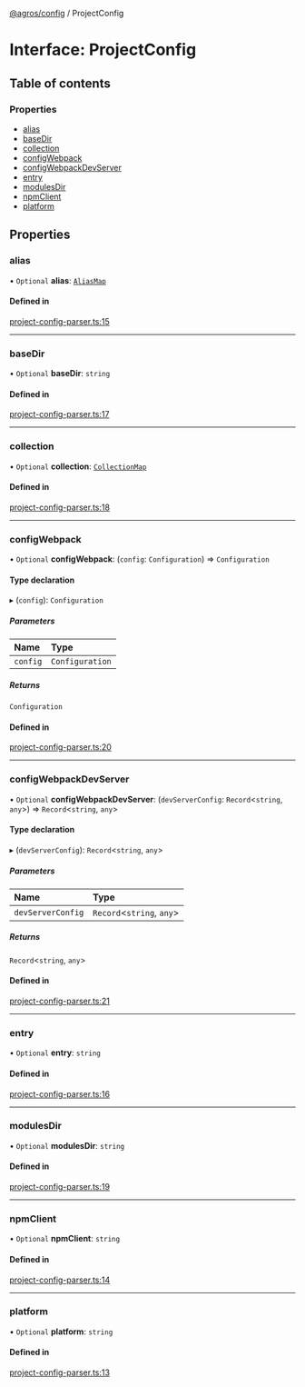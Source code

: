 [@agros/config](../index.md) / ProjectConfig

# Interface: ProjectConfig

## Table of contents

### Properties

- [alias](ProjectConfig.md#alias)
- [baseDir](ProjectConfig.md#basedir)
- [collection](ProjectConfig.md#collection)
- [configWebpack](ProjectConfig.md#configwebpack)
- [configWebpackDevServer](ProjectConfig.md#configwebpackdevserver)
- [entry](ProjectConfig.md#entry)
- [modulesDir](ProjectConfig.md#modulesdir)
- [npmClient](ProjectConfig.md#npmclient)
- [platform](ProjectConfig.md#platform)

## Properties

### <a id="alias" name="alias"></a> alias

• `Optional` **alias**: [`AliasMap`](../index.md#aliasmap)

#### Defined in

[project-config-parser.ts:15](https://github.com/agrosjs/agros/blob/785aac3/packages/agros-config/src/project-config-parser.ts#L15)

___

### <a id="basedir" name="basedir"></a> baseDir

• `Optional` **baseDir**: `string`

#### Defined in

[project-config-parser.ts:17](https://github.com/agrosjs/agros/blob/785aac3/packages/agros-config/src/project-config-parser.ts#L17)

___

### <a id="collection" name="collection"></a> collection

• `Optional` **collection**: [`CollectionMap`](../index.md#collectionmap)

#### Defined in

[project-config-parser.ts:18](https://github.com/agrosjs/agros/blob/785aac3/packages/agros-config/src/project-config-parser.ts#L18)

___

### <a id="configwebpack" name="configwebpack"></a> configWebpack

• `Optional` **configWebpack**: (`config`: `Configuration`) => `Configuration`

#### Type declaration

▸ (`config`): `Configuration`

##### Parameters

| Name | Type |
| :------ | :------ |
| `config` | `Configuration` |

##### Returns

`Configuration`

#### Defined in

[project-config-parser.ts:20](https://github.com/agrosjs/agros/blob/785aac3/packages/agros-config/src/project-config-parser.ts#L20)

___

### <a id="configwebpackdevserver" name="configwebpackdevserver"></a> configWebpackDevServer

• `Optional` **configWebpackDevServer**: (`devServerConfig`: `Record`<`string`, `any`\>) => `Record`<`string`, `any`\>

#### Type declaration

▸ (`devServerConfig`): `Record`<`string`, `any`\>

##### Parameters

| Name | Type |
| :------ | :------ |
| `devServerConfig` | `Record`<`string`, `any`\> |

##### Returns

`Record`<`string`, `any`\>

#### Defined in

[project-config-parser.ts:21](https://github.com/agrosjs/agros/blob/785aac3/packages/agros-config/src/project-config-parser.ts#L21)

___

### <a id="entry" name="entry"></a> entry

• `Optional` **entry**: `string`

#### Defined in

[project-config-parser.ts:16](https://github.com/agrosjs/agros/blob/785aac3/packages/agros-config/src/project-config-parser.ts#L16)

___

### <a id="modulesdir" name="modulesdir"></a> modulesDir

• `Optional` **modulesDir**: `string`

#### Defined in

[project-config-parser.ts:19](https://github.com/agrosjs/agros/blob/785aac3/packages/agros-config/src/project-config-parser.ts#L19)

___

### <a id="npmclient" name="npmclient"></a> npmClient

• `Optional` **npmClient**: `string`

#### Defined in

[project-config-parser.ts:14](https://github.com/agrosjs/agros/blob/785aac3/packages/agros-config/src/project-config-parser.ts#L14)

___

### <a id="platform" name="platform"></a> platform

• `Optional` **platform**: `string`

#### Defined in

[project-config-parser.ts:13](https://github.com/agrosjs/agros/blob/785aac3/packages/agros-config/src/project-config-parser.ts#L13)
